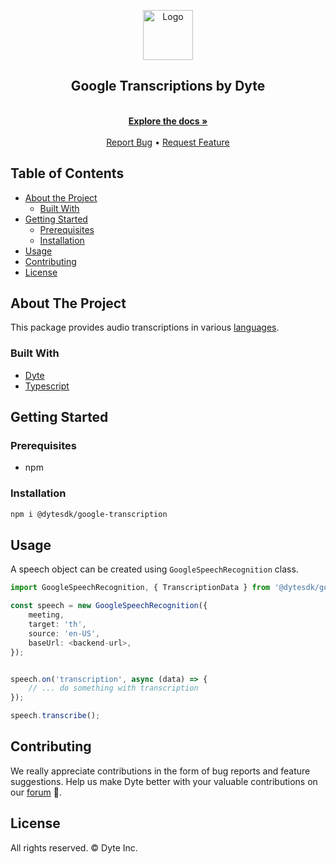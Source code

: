 <!-- PROJECT LOGO -->
<p align="center">
  <a href="https://dyte.io">
    <img src="https://dyte-uploads.s3.ap-south-1.amazonaws.com/dyte-logo-dark.svg" alt="Logo" width="80">
  </a>
  <h2 align="center">Google Transcriptions by Dyte</h3>
  <p align="center">
    <br />
    <a href="https://docs.dyte.io"><strong>Explore the docs »</strong></a>
    <br />
    <br />
    <a href="https://github.com/dyte-in/plugin-sdk/issues">Report Bug</a>
    •
    <a href="https://github.com/dyte-in/plugin-sdk/issues">Request Feature</a>
  </p>
</p>

<!-- TABLE OF CONTENTS -->
## Table of Contents
- [About the Project](#about-the-project)
  - [Built With](#built-with)
- [Getting Started](#getting-started)
  - [Prerequisites](#prerequisites)
  - [Installation](#installation)
  <!-- - [Quickstart](#quickstart) -->
- [Usage](#usage)
- [Contributing](#contributing)
- [License](#license)

## About The Project
This package provides audio transcriptions in various [languages](https://cloud.google.com/translate/media/docs/languages).
### Built With
- [Dyte](https://dyte.io/)
- [Typescript](https://typescriptlang.org/)

<!-- GETTING STARTED -->
## Getting Started
### Prerequisites
- npm
### Installation
```sh
npm i @dytesdk/google-transcription
```

<!-- USAGE EXAMPLES -->
## Usage
A speech object can be created using `GoogleSpeechRecognition` class.
```ts
import GoogleSpeechRecognition, { TranscriptionData } from '@dytesdk/google-transcription';

const speech = new GoogleSpeechRecognition({
    meeting,
    target: 'th',
    source: 'en-US',
    baseUrl: <backend-url>,
});


speech.on('transcription', async (data) => {
    // ... do something with transcription
});

speech.transcribe();

```

## Contributing
We really appreciate contributions in the form of bug reports and feature suggestions. Help us make Dyte better with your valuable contributions on our [forum]('https://discord.com/invite/pxRcdNufvk') 🙂.

## License
All rights reserved. © Dyte Inc.
